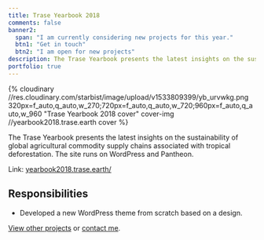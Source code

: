 ```yaml
---
title: Trase Yearbook 2018
comments: false
banner2:
  span: "I am currently considering new projects for this year."
  btn1: "Get in touch"
  btn2: "I am open for new projects"
description: The Trase Yearbook presents the latest insights on the sustainability of global agricultural commodity supply chains associated with tropical deforestation. The site runs on WordPress and Pantheon.
portfolio: true
---
```


{% cloudinary //res.cloudinary.com/starbist/image/upload/v1533809399/yb_urvwkg.png 320px=f_auto,q_auto,w_270;720px=f_auto,q_auto,w_720;960px=f_auto,q_auto,w_960 "Trase Yearbook 2018 cover" cover-img //yearbook2018.trase.earth cover %}

The Trase Yearbook presents the latest insights on the sustainability of global agricultural commodity supply chains associated with tropical deforestation. The site runs on WordPress and Pantheon.

Link: [yearbook2018.trase.earth/](//yearbook2018.trase.earth/)

## Responsibilities

- Developed a new WordPress theme from scratch based on a design.

[View other projects](/portfolio/) or [contact me](/about-me/).

